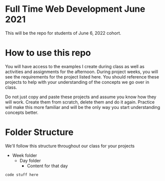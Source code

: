# Full Time Web Development June 2021

This will be the repo for students of June 6, 2022 cohort.

# How to use this repo

You will have access to the examples I create during class as well as activities and assignments for the afternoon. During project weeks, you will see the requirements for the project listed here.
You should reference these projects to help with your understanding of the concepts we go over in class.

Do not just copy and paste these projects and assume you know how they will work. Create them from scratch, delete them and do it again. Practice will make this more familiar and will be the only way you start understanding concepts better.

# Folder Structure

We'll follow this structure throughout our class for your projects

- Week folder
  - Day folder
    - Content for that day
```
code stuff here
```
